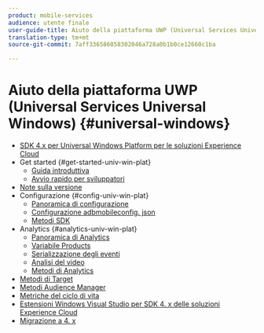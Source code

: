 ```yaml
---
product: mobile-services
audience: utente finale
user-guide-title: Aiuto della piattaforma UWP (Universal Services Universal Windows)
translation-type: tm+mt
source-git-commit: 7aff336586058302046a728a0b1b0ce12660c1ba

---
```



# Aiuto della piattaforma UWP (Universal Services Universal Windows) {#universal-windows}

+ [SDK 4.x per Universal Windows Platform per le soluzioni Experience Cloud](overview.md)
+ Get started {#get-started-univ-win-plat}
   + [Guida introduttiva](c-getting-started/c-getting-started.md)
   + [Avvio rapido per sviluppatori](c-getting-started/dev-qs.md)
+ [Note sulla versione](release-notes.md)
+ Configurazione {#config-univ-win-plat}
   + [Panoramica di configurazione](c-configuration/c-configuration.md)
   + [Configurazione adbmobileconfig. json](c-configuration/c.json.md)
   + [Metodi SDK](c-configuration/methods.md)
+ Analytics {#analytics-univ-win-plat}
   + [Panoramica di Analytics](analytics/analytics.md)
   + [Variabile Products](analytics/products.md)
   + [Serializzazione degli eventi](analytics/event-serialization.md)
   + [Analisi del video](analytics/video-qs.md)
   + [Metodi di Analytics](analytics/analytics-methods.md)
+ [Metodi di Target](target/target-methods.md)
+ [Metodi Audience Manager](audiencemgmt/audience-manager-methods.md)
+ [Metriche del ciclo di vita](metrics.md)
+ [Estensioni Windows Visual Studio per SDK 4. x delle soluzioni Experience Cloud](extensions/win-vse-4x.md)
+ [Migrazione a 4. x](migration-v3.md)
